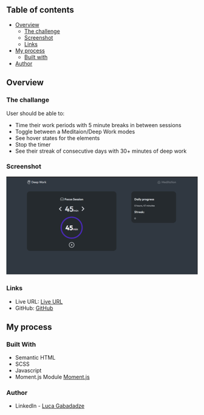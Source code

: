 ## Table of contents

- [Overview](#overview)
  - [The challenge](#the-challenge)
  - [Screenshot](#screenshot)
  - [Links](#links)
- [My process](#my-process)
  - [Built with](#built-with)
- [Author](#author)




## Overview

### The challange


User should be able to:

- Time their work periods with 5 minute breaks in between sessions
- Toggle between a Meditaion/Deep Work modes
- See hover states for the elements
- Stop the timer
- See their streak of consecutive days with 30+ minutes of deep work

### Screenshot

![Screenshot 1](./assets/screenshot.png)

### Links

- Live URL: [Live URL](https://gabadadzeluca.github.io/deepwork-timer/)
- GitHub: [GitHub](https://github.com/gabadadzeluca/deepwork-timer)

## My process

### Built With

- Semantic HTML
- SCSS
- Javascript
- Moment.js Module [Moment.js](https://momentjs.com/) 

### Author

- LinkedIn - [Luca Gabadadze](https://www.linkedin.com/in/luca-gabadadze-6068b324a/)


